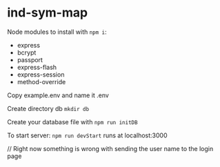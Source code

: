 # ind-sym-map

Node modules to install with ```npm i```:
* express
* bcrypt
* passport
* express-flash
* express-session
* method-override

Copy example.env and name it .env

Create directory db
```mkdir db```

Create your database file with 
```npm run initDB```

To start server:
```npm run devStart```
runs at localhost:3000

// Right now something is wrong with sending the user name to the login page